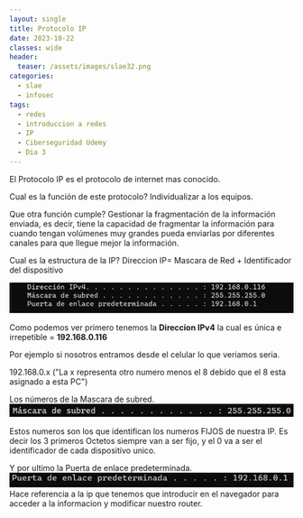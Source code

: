 ```yaml
---
layout: single
title: Protocolo IP
date: 2023-10-22
classes: wide
header:
  teaser: /assets/images/slae32.png
categories:
  - slae
  - infosec
tags:
  - redes
  - introduccion a redes
  - IP
  - Ciberseguridad Udemy
  - Dia 3
---
```


El Protocolo IP es el protocolo de internet mas conocido.

Cual es la función de este protocolo?
	Individualizar a los equipos.

Que otra función cumple?
	Gestionar la fragmentación de la información enviada, es decir, tiene la capacidad de fragmentar la información para cuando tengan volúmenes muy grandes pueda enviarlas por diferentes canales para que llegue mejor la información.

Cual es la estructura de la IP?
	Direccion IP= Mascara de Red + Identificador del dispositivo

![[Pasted image 20231121104834.png]](../assets/images/img-ciberseguridad-udemy/Pasted%20image%2020231121104834.png)

Como podemos ver primero tenemos la **Direccion IPv4** la cual es única e irrepetible = **192.168.0.116**

Por ejemplo si nosotros entramos desde el celular lo que veriamos seria.

192.168.0.x ("La x representa otro numero menos el 8 debido que el 8 esta asignado a esta PC")

Los números de la Mascara de subred.
![[Pasted image 20231121105425.png]](../assets/images/img-ciberseguridad-udemy/Pasted%20image%2020231121105425.png)

Estos numeros son los que identifican los numeros FIJOS de nuestra IP. Es decir los 3 primeros Octetos siempre van a ser fijo, y el 0 va a ser el identificador de cada dispositivo unico.


Y por ultimo la Puerta de enlace predeterminada.
![[Pasted image 20231121110016.png]](../assets/images/img-ciberseguridad-udemy/Pasted%20image%2020231121110016.png)
Hace referencia a la ip que tenemos que introducir en el navegador para acceder a la informacion y modificar nuestro router.

